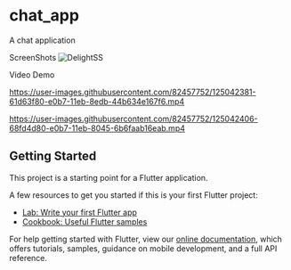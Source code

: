 # chat_app

A chat application

ScreenShots 
![DelightSS](https://user-images.githubusercontent.com/82457752/125042328-54b95080-e0b7-11eb-8086-45ef94ab0e46.PNG)

Video Demo


https://user-images.githubusercontent.com/82457752/125042381-61d63f80-e0b7-11eb-8edb-44b634e167f6.mp4



https://user-images.githubusercontent.com/82457752/125042406-68fd4d80-e0b7-11eb-8045-6b6faab16eab.mp4



## Getting Started

This project is a starting point for a Flutter application.

A few resources to get you started if this is your first Flutter project:

- [Lab: Write your first Flutter app](https://flutter.dev/docs/get-started/codelab)
- [Cookbook: Useful Flutter samples](https://flutter.dev/docs/cookbook)

For help getting started with Flutter, view our
[online documentation](https://flutter.dev/docs), which offers tutorials,
samples, guidance on mobile development, and a full API reference.
